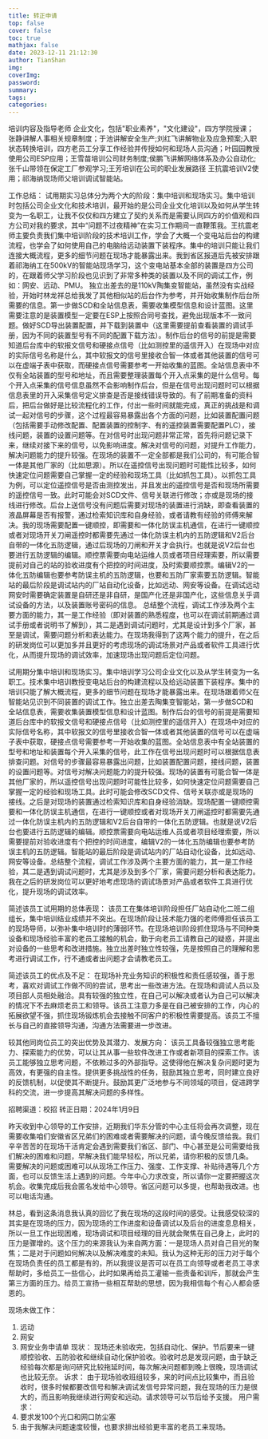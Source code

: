 ```yaml
---
title: 转正申请
top: false
cover: false
toc: true
mathjax: false
date: 2023-12-11 21:12:30
author: TianShan
img: 
coverImg: 
password: 
summary: 
tags: 
categories:
---
```

培训内容及指导老师
企业文化，包括"职业素养"，"文化建设"，四方学院授课；张静讲解人事相关规章制度；于池讲解安全生产;刘红飞讲解物业及应急预案;入职状态转换培训，四方老员工分享工作经验并传授如何和现场人员沟通；叶园园教授使用公司ESP应用；王雪苗培训公司财务制度;侯鹏飞讲解网络体系及办公自动化;
张千山带领在保定工厂参观学习;王芳培训在公司的职业发展路径
王抗震培训V2使用；祁海纳现场师父培训调试智能站。

工作总结：
试用期实习总体分为两个大的阶段：集中培训和现场实习。集中培训时包括公司企业文化和技术培训，最开始的是公司企业文化培训以及如何从学生转变为一名职工，让我不仅仅和四方建立了契约关系而是需要认同四方的价值观和四方公司对我的要求，其中“问题不过夜精神”在实习工作期间一直鞭策我。王抗震老师主要负责我们集中培训阶段的技术培训工作，学会了大概一个变电站后台的构建流程，也学会了如何使用自己的电脑给远动装置下装程序。集中的培训只能让我们连接大概流程，更多的细节问题在现场才能暴露出来。我到省区报道后先被安排跟着祁海纳工在500kV的智能站现场学习，这个变电站基本全部的装置是四方公司的，在跟着师父学习阶段也见识到了非常多种类的装置以及不同的调试工作，例如：网安、远动、PMU。
独立出差去的是110kV陶集变智能站，虽然没有实战经验，开始时林龙祥总给我发了其他相似站的后台作为参考，并开始收集制作后台所需要的信息。第一步做SCD和全站信息表，需要收集模型信息和设计蓝图。这里需要注意的是装置模型一定要在ESP上按照合同号查找，避免出现版本不一致问题。做好SCD导出装置配置，并下载到装置中（这里需要提前查看装置的调试手册，因为不同的装置型号有不同的配置下载方法）。制作后台的信号的前提是需要知道后台库中的软报文信号和硬接点信号（比如测控里的遥信开入）在现场中对应的实际信号名称是什么，其中软报文的信号里接收合智一体或者其他装置的信号可以在虚端子表中获取，而硬接点信号需要参考一开始收集的蓝图。全站信息表中不仅有全站装置的型号和地址，而且需要整理装置每个开入点采集的是什么信号。每个开入点采集的信号信息虽然不会影响制作后台，但是在信号出现问题时可以根据信息表里的开入采集信号定义排查是否是接线错误导致的。有了前期准备的资料后，把后台做好是比较流程化的工作，付出一些时间就能完成，真正的挑战是和调试一起对信号的步骤，这个过程最容易暴露出各个方面的问题，比如装置配置问题（包括需要手动修改配置、配置装置的控制字、有的遥控装置需要配置PLC），接线问题，装置的设置问题等。在对信号时出现问题非常正常，首先将问题记录下来，继续对接下来的信号，以免影响进度。解决对信号的问题，对提升工作能力，解决问题能力的提升较强。在现场的装置不一定全部都是我们公司的，有可能合智一体是其他厂家的（比如思源）。所以在遥控信号出现问题时可能性比较多，如何快速定位问题需要自己掌握一定的经验和现场工具（比如抓包工具）。以抓包工具为例，可以定位遥控信号是否由测控发出，并且发出的遥控信号是否和现场所需要的遥控信号一致。此时可能会对SCD文件、信号关联进行修改；亦或是现场的接线进行修改。后台上送信号没有问题后需要对现场的装置进行消缺，即查看装置的液晶屏幕是否有报警，通过检索知识库和自身经验，或者请教有经验的师傅来解决。我的现场需要配置一键顺控，即需要和一体化防误主机通信，在进行一键顺控或者对现场开关刀闸遥控时都需要先通过一体化防误主机内的五防逻辑和V2后台自带的一体化五防逻辑，通过后现场的刀闸和开关才会执行。也就是说V2后台也要进行五防逻辑的编辑。顺控票需要向电站运维人员或者项目经理索要，所以需要提前对自己的站的验收进度有个把控的时间进度，及时索要顺控票。编辑V2的一体化五防编辑也要参考防误主机的五防逻辑，也要和五防厂家索要五防逻辑。智能站的最后阶段是调试站内的厂站自动化设备，比如远动、网安等设备。在调试远动网安时需要确定装置是自研还是非自研，是国产化还是非国产化，这些信息关乎调试设备的方法，以及装置账号密码的信息。
总结整个流程，调试工作涉及两个主要方面的能力，其一是工作经验（即对装置的熟悉程度，也可以在调试前期通过调试手册或者说明书了解到），其二是遇到调试问题时，尤其是设计到多个厂家，甚至是调试，需要问题分析和表达能力。在现场我得到了这两个能力的提升，在之后的研发岗位可以更加多并且更好的考虑现场的调试场景对产品或者软件工具进行优化，从而提升现场的调试效率，加速现场出现问题后定位问题。



试用期分集中培训和现场实习。集中培训学习公司企业文化以及从学生转变为一名职工。技术集中培训教授变电站后台的构建流程以及给远动装置下装程序。集中的培训只能了解大概流程，更多的细节问题在现场才能暴露出来。在现场跟着师父在智能站见识到不同装置的调试工作。独立出差去陶集变智能站，第一步做SCD和全站信息表，需要收集装置模型信息和设计蓝图。制作后台的信号的前提是需要知道后台库中的软报文信号和硬接点信号（比如测控里的遥信开入）在现场中对应的实际信号名称，其中软报文的信号里接收合智一体或者其他装置的信号可以在虚端子表中获取，硬接点信号需要参考一开始收集的蓝图。全站信息表中有全站装置的型号和地址和装置每个开入采集的信号，此工作在信号出现问题时可以根据信息表排查问题。对信号的步骤最容易暴露出问题，比如装置配置问题，接线问题，装置的设置问题等。对信号对解决问题能力的提升较强。现场的装置有可能合智一体是其他厂家的，所以遥控信号出现问题时可能性比较多，如何快速定位问题需要自己掌握一定的经验和现场工具。此时可能会修改SCD文件、信号关联亦或是现场的接线。之后是对现场的装置通过检索知识库和自身经验消缺。现场配置一键顺控需要和一体化防误主机通信，在进行一键顺控或者对现场开关刀闸遥控时都需要先通过一体化防误主机内的五防逻辑和V2后台自带的一体化五防逻辑。也就是说V2后台也要进行五防逻辑的编辑。顺控票需要向电站运维人员或者项目经理索要，所以需要提前对验收进度有个把控的时间进度，编辑V2的一体化五防编辑也要参考防误主机的五防逻辑。智能站的最后阶段是调试站内的厂站自动化设备，比如远动、网安等设备。总结整个流程，调试工作涉及两个主要方面的能力，其一是工作经验，其二是遇到调试问题时，尤其是涉及到多个厂家，需要问题分析和表达能力。我在之后的研发岗位可以更好地考虑现场的调试场景对产品或者软件工具进行优化，提升现场的调试效率。

简述该员工试用期的总体表现：
该员工在集体培训阶段担任厂站自动化二班二组组长，集中培训结业成绩并不突出。在现场阶段让技术能力强的老师傅担任该员工的现场导师，以弥补集中培训时的薄弱环节。在现场培训阶段抓住现场与不同种类设备和现场经验丰富的老员工接触的机会，勤于向老员工请教自己的疑惑，并提出对设备的一些思考和改进措施。独立出差时独立性较强，先是按照自己的理解和思考进行调试工作，行不通或者出问题才会请教老员工。

简述该员工的优点及不足：
在现场补充业务知识的积极性和责任感较强，善于思考，喜欢对调试工作做不同的尝试，思考出一些改进方法。在现场和调试人员以及项目部人员相处融洽。具有较强的独立性，在自己可以解决或者认为自己可以解决的情况下不去麻烦老员工和领导。该员工注意力多是在自己被安排的工作，内心的拓展欲望不强，抓住现场锻炼机会去接触不同客户的积极性需要提高。该员工不擅长与自己的直接领导沟通，沟通方法需要进一步改进。

较其他同岗位员工的突出优势及其潜力、发展方向：
该员工具备较强独立思考能力、探索能力的优势，可以让其从事一些软件改进工作或者新项目的探索工作。该员工能够独立思考问题，不依赖过多的外部指导。这使得他在解决复杂问题时更为高效，有更强的自主性。提供更多挑战性的任务，鼓励其独立思考，同时建立良好的反馈机制，以促使其不断提升。鼓励其更广泛地参与不同领域的项目，促进跨学科的交流，进一步提高其解决问题的多样性。

招聘渠道：校招 转正日期：2024年1月9日


昨天收到中心领导的工作安排，近期我们华东分管的中心主任将会再次调整，现在需要收集咱们安徽省区兄弟们的困难或者需要解决的问题，请今晚反馈给我。我们辛辛苦苦的在现场干活肯定会遇到需要我们省区、部门、中心甚至是公司需要给我们解决的困难和问题，早解决我们能早轻松，所以兄弟，请你积极的反馈几条。  
需要解决的问题或困难可以从现场工作压力、强度、工作支撑、补贴待遇等几个方面，也可以反馈生活上遇到的问题。今年中心力求改变，所以请你一定要把握这次机会。收集完成后我会匿名发给中心领导。省区问题可以多提，也帮助我改进。也可以电话沟通。

林总，看到这条消息我认真的回忆了我在现场的这段时间的感受。让我感受较深的其实是在现场的压力，因为现场的工作进度和设备调试以及后台的进度息息相关，所以一旦工作出现困难，现场调试和项目经理的目光就会聚焦在自己身上，此时的压力是骤增的。这个压力的来源我认为来自两方面：一是现场人员对自己目光的聚焦；二是对于问题如何解决以及解决难度的未知。我认为这种无形的压力对于每个在现场负责任的员工都是有的，所以我提议是否可以在员工向领导或者老员工寻求帮助时，多给员工一些信心，此时如果再给员工灌输一些责备和训斥，那就会产生第三方面的压力。给员工宣扬一些相互帮助的思想，因为我相信每个有心人都会感恩的。

现场未做工作：
1. 远动
2. 网安
3. 网安业务申请单
现状：
现场还未验收完，包括自动化、保护。节后要来一键顺控验收、五防验收和继续自动化保护验收。验收时总是发现问题，由于缺乏经验每次都是询问研究比较拖延时间，每次解决问题都到晚上很晚，现场调试也比较无奈。
诉求：
由于现场验收班组较多，来的时间点比较集中，而且验收时，很多时候都要改信号和解决调试发信号异常问题，我在现场的压力是很大的，而且影响我继续进行网安和远动。请求领导可以节后给予支援。
用户需求：
1. 要求发100个光口和网口防尘塞
2. 由于我解决问题速度较慢，也要求排出经验更丰富的老员工来现场。
